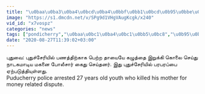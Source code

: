 ```yaml
---
title: "\u0baa\u0ba3\u0ba4\u0bcd\u0ba4\u0bbf\u0bb1\u0bcd\u0b95\u0bbe\u0b95 \u0baa\u0bc6\u0bb1\u0bcd\u0bb1 \u0ba4\u0bbe\u0baf\u0bbf\u0ba9\u0bcd \u0b95\u0bb4\u0bc1\u0ba4\u0bcd\u0ba4\u0bc8 \u0ba8\u0bc6\u0bb0\u0bbf\u0ba4\u0bcd\u0ba4\u0bc1 \u0b95\u0bca\u0bb2\u0bc8.. \u0b92\u0ba9\u0bcd\u0bb1\u0bc1\u0bae\u0bcd \u0ba4\u0bc6\u0bb0\u0bbf\u0baf\u0bbe\u0ba4\u0ba4\u0bc1 \u0baa\u0bcb\u0bb2\u0bcd \u0ba8\u0bbe\u0b9f\u0b95\u0bae\u0bbe\u0b9f\u0bbf\u0baf \u0bae\u0b95\u0ba9\u0bcd \u0b95\u0bc8\u0ba4\u0bc1"
image: "https://s1.dmcdn.net/v/SPg9d1VHgVAugKcgk/x240"
vid_id: "x7vospz"
categories: "news"
tags: ["pondicherry","\u0baa\u0bc1\u0ba4\u0bc1\u0bb5\u0bc8","\u0b95\u0bca\u0bb2\u0bc8"]
date: "2020-08-27T11:39:02+03:00"
---
```

புதுவை: புதுச்சேரியில் பணத்திற்காக பெற்ற தாயையே கழுத்தை இறுக்கி கொலை செய்து நாடகமாடிய மகனை போலீசார் கைது செய்தனர். இது புதுச்சேரியில் பரபரப்பை ஏற்படுத்தியுள்ளது.  <br>Puducherry police arrested 27 years old youth who killed his mother for money related dispute.  <br>
